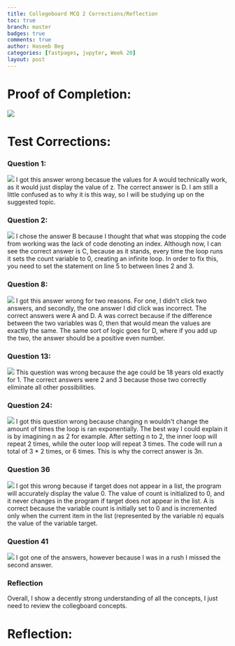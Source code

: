 ```yaml
---
title: Collegeboard MCQ 2 Corrections/Reflection
toc: true
branch: master
badges: true
comments: true
author: Haseeb Beg
categories: [fastpages, jupyter, Week 20] 
layout: post
---
```


# Proof of Completion:
![]({{site.baseurl}}/images/cbScore2.png)
# Test Corrections:
### Question 1:
![]({{site.baseurl}}/images/q1cbt2.png)
I got this answer wrong becasue the values for A would technically work, as it would just display the value of z. The correct answer is D. I am still a little confused as to why it is this way, so I will be studying up on the suggested topic.

### Question 2:
![]({{site.baseurl}}/images/q2cbt2.png)
I chose the answer B because I thought that what was stopping the code from working was the lack of code denoting an index. Although now, I can see the correct answer is C, because as it stands, every time the loop runs it sets the count variable to 0, creating an infinite loop. In order to fix this, you need to set the statement on line 5 to between lines 2 and 3. 

### Question 8:
![]({{site.baseurl}}/images/q8cbt2.png)
I got this answer wrong for two reasons. For one, I didn't click two answers, and secondly, the one answer I did click was incorrect. The correct answers were A and D. A was correct because if the difference between the two variables was 0, then that would mean the values are exactly the same. The same sort of logic goes for D, where if you add up the two, the answer should be a positive even number.

### Question 13:
![]({{site.baseurl}}/images/q13cbt2.png)
This question was wrong because the age could be 18 years old exactly for 1. The correct answers were 2 and 3 because those two correctly eliminate all other possibilities.

### Question 24:
![]({{site.baseurl}}/images/q24cbt2.png)
I got this question wrong because changing n wouldn't change the amount of times the loop is ran exponentially. The best way I could explain it is by imagining n as 2 for example. After setting n to 2, the inner loop will repeat 2 times, while the outer loop will repeat 3 times. The code will run a total of 3 * 2 times, or 6 times. This is why the correct answer is 3n.

### Question 36
![]({{site.baseurl}}/images/q36cbt2.png)
I got this wrong because if target does not appear in a list, the program will accurately display the value 0. The value of count is initialized to 0, and it never changes in the program if target does not appear in the list. A is correct because the variable count is initially set to 0 and is incremented only when the current item in the list (represented by the variable n) equals the value of the variable target.


### Question 41
![]({{site.baseurl}}/images/q41cbt2.png)
I got one of the answers, however because I was in a rush I missed the second answer.

### Reflection
Overall, I show a decently strong understanding of all the concepts, I just need to review the collegboard concepts.


# Reflection: